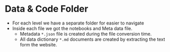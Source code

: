 # Data & Code Folder

- For each level we have a separate folder for easier to navigate
- Inside each file we got the notebooks and Meta data file.
  - Metadata `*.json` file is created during the file conversion time.
  - All data dictionary `*.md` documents are created by extracting the text form the website.